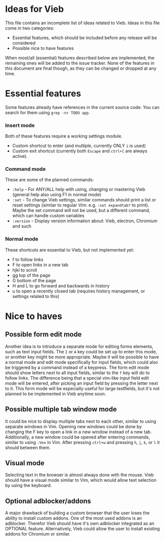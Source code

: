 Ideas for Vieb
==============

This file contains an incomplete list of ideas related to Vieb.
Ideas in this file come in two categories:

- Essential features, which should be included before any release will be considered
- Possible nice to have features

When most/all (essential) features described below are implemented,
the remaining ones will be added to the issue tracker.
None of the features in this document are final though,
as they can be changed or dropped at any time.

# Essential features

Some features already have references in the current source code.
You can search for them using `grep -nr TODO app`.

### Insert mode

Both of these features require a working settings module.

- Custom shortcut to enter (and multiple, currently ONLY `i` is used)
- Custom exit shortcut (currently both `Escape` and `ctrl+[` are always active).

### Command mode

These are some of the planned commands:

- `:help` - For ANY/ALL help with using, changing or mastering Vieb (general help also using F1 in normal mode)
- `:set` - To change Vieb settings, similar commands should print a list or reset settings (similar to regular Vim: e.g. `:set expandtab?` to print). Maybe the set command will not be used, but a different command, which can handle custom variables
- `:version` - Display version information about: Vieb, electron, Chromium and such

### Normal mode

These shortcuts are essential to Vieb, but not implemented yet:

- f to follow links
- F to open links in a new tab
- hjkl to scroll
- gg top of the page
- G bottom of the page
- H and L to go forward and backwards in history
- u to open a recently closed tab (requires history management, or settings related to this)

# Nice to haves

## Possible form edit mode

Another idea is to introduce a separate mode for editing forms elements, such as text input fields.
The `I` or `A` key could be set up to enter this mode,
or another key might be more appropriate.
Maybe it will be possible to have a normal mode and edit mode specifically for input fields,
which could also be triggered by a command instead of a keypress.
The form edit mode should show letters next to all input fields,
similar to the `f` key will do to follow links.
The difference being that a special vim-like input field edit mode will be entered,
after picking an input field by pressing the letter next to it.
This form mode will be especially useful for large textfields,
but it's not planned to be implemented in Vieb anytime soon.

## Possible multiple tab window mode

It could be nice to display multiple tabs next to each other, similar to using separate windows in Vim.
Opening new windows could be done by changing the F key to open a link in a new window instead of a new tab.
Additionally, a new window could be opened after entering commands, similar to using `:Vex` in Vim.
After pressing `ctrl+w` and pressing `h`, `j`, `k`, or `l` it should between them.

## Visual mode

Selecting text in the browser is almost always done with the mouse.
Vieb should have a visual mode similar to Vim,
which would allow text selection by using the keyboard.

## Optional adblocker/addons

A major drawback of building a custom browser that the user loses the ability to install custom addons.
One of the most used addons is an adblocker.
Therefor Vieb should have it's own adblocker integrated as an OPTIONAL feature.
Alternatively, Vieb could allow the user to install existing addons for Chromium or similar.
